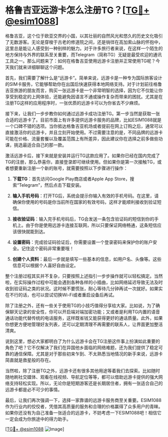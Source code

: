# 格鲁吉亚远游卡怎么注册TG？[[TG💪+ @esim1088](https://t.me/s/esim1088)]

格鲁吉亚，这个位于欧亚交界的小国，以其壮丽的自然风光和悠久的历史文化吸引了无数游客。无论是穿梭于古老的修道院之间，还是徜徉在高加索山脉的怀抱中，这里总是能让人感受到一种别样的魅力。对于许多旅行者来说，在这样一个陌生的地方保持与外界的联系至关重要，而Telegram（简称TG）无疑是最受欢迎的通讯工具之一。那么问题来了：如何在格鲁吉亚使用远游卡注册并正常使用TG呢？今天我们就来详细聊聊这个问题。

首先，我们需要了解什么是“远游卡”。简单来说，远游卡是一种专为国际旅客设计的SIM卡服务，它能够帮助你在出国后快速获得本地网络支持。对于计划前往格鲁吉亚旅游的朋友而言，购买一张远游卡是一个非常明智的选择，因为它不仅能让你享受到稳定的上网体验，还能避免因语言不通或操作复杂而带来的困扰。尤其是在注册TG这样的应用程序时，一张优质的远游卡可以为你省去不少麻烦。

接下来，让我们一步步教你如何通过远游卡成功注册TG。第一步当然是获取一张合适的远游卡了。目前市面上有许多提供远游卡服务的品牌，比如ESIM1088就是一个口碑不错的选项。当你抵达格鲁吉亚机场或者提前在网上订购之后，通常可以直接激活你的远游卡，并且立刻开始使用。不过需要注意的是，不同品牌的远游卡可能在价格、流量套餐以及覆盖范围上有所差异，因此建议你在选择之前多做些功课，挑选最适合自己的那一款。

激活远游卡后，接下来就是安装并运行TG这款应用了。如果你已经在国内完成了TG的注册，那么恭喜你，直接登录即可继续使用。但如果你是第一次接触TG，或者想要重新注册一个新的账号，就需要按照以下步骤进行操作：

1. **下载TG**：首先访问Google Play商店或者Apple App Store，搜索“Telegram”，然后点击下载安装。
   
2. **输入手机号码**：打开TG后，系统会提示你输入有效的手机号码。在这里，请确保你使用的号码是你当前所在国家的有效号码，这样才能顺利接收到验证短信。

3. **接收验证码**：输入完手机号码后，TG会发送一条包含验证码的短信到你的手机上。由于你是使用远游卡连接互联网，所以只要保证网络畅通，这条短信应该很快就能到达。

4. **设置密码**：完成验证码验证后，你需要设置一个登录密码来保护你的账户安全。记住这个密码非常重要哦！

5. **创建个人资料**：最后一步就是填写一些基本的信息，如用户名、头像等。这些信息可以根据个人喜好自由设定。

整个注册过程其实并不复杂，只要按照上述指引一步步操作就可以轻松搞定。当然啦，在实际操作过程中可能会遇到各种各样的小插曲，比如网络延迟导致无法及时收到验证码之类的状况。这时候不要慌张，耐心等待几分钟再试一次就好。如果实在不行的话，也可以尝试切换Wi-Fi或者重启设备后再试。

除了注册之外，还有一些关于使用TG的小技巧值得分享给大家。比如说，为了确保聊天记录的安全性，你可以开启端对端加密功能；又或者是利用TG内置的语音通话功能代替传统的电话服务，这样既省钱又能获得更好的通话质量。此外，如果你想更方便地管理好友列表，还可以定期清理不再需要的联系人，让界面更加整洁清爽。

说到这里，想必大家都明白了为什么远游卡会在TG注册这件事上扮演如此重要的角色了吧？它不仅解决了我们在异国他乡面临的网络难题，还为我们提供了稳定可靠的通信保障。尤其是对于那些初来乍到、不太熟悉当地情况的新手来说，远游卡简直就是救星般的存在。

当然啦，除了注册TG之外，远游卡还有很多其他用途等着我们去探索。比如随时随地刷社交媒体、观看在线视频、导航定位等等，都可以借助远游卡提供的强大网络支持轻松实现。所以，无论你是短期游客还是长期居住者，拥有一张适合自己的远游卡都是必不可少的事情。

最后，让我们再次强调一下，选择一家靠谱的远游卡服务商至关重要。ESIM1088作为行业内的佼佼者，凭借其高质量的服务和合理的价格赢得了众多用户的青睐。如果你还没有为自己准备一张适合的远游卡，不妨考虑一下ESIM1088吧！相信它一定会成为你旅途中的得力助手。

[[TG💪+ @esim1088](https://t.me/s/esim1088) ![Image](https://i.postimg.cc/4NQfJmqS/Snipaste-2025-05-13-00-14-12.png)]